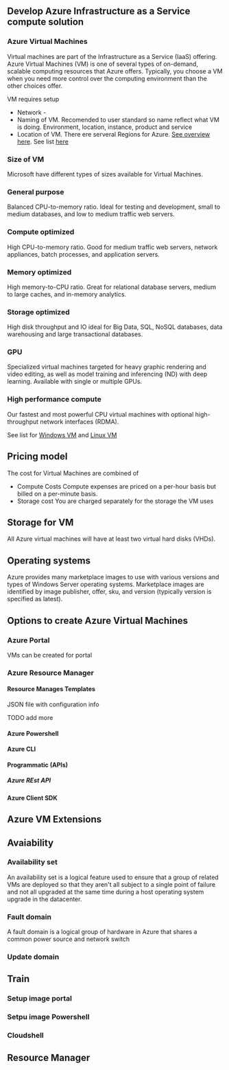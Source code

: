 
##  Develop Azure Infrastructure as a Service compute solution 



### Azure Virtual Machines


Virtual machines are part of the Infrastructure as a Service (IaaS) offering. Azure Virtual Machines (VM) is one of several types of on-demand, scalable computing resources that Azure offers. Typically, you choose a VM when you need more control over the computing environment than the other choices offer.


VM requires setup
- Network - 
- Naming of VM. Recomended to user standard so name reflect what VM is doing. Environment, location, instance, product and service
- Location of VM. There ere serveral Regions for Azure. [See overview here](https://azure.microsoft.com/en-us/global-infrastructure/regions/). See list [here](https://azure.microsoft.com/en-us/global-infrastructure/locations/)


### Size of VM

Microsoft have different types of sizes available for Virtual Machines. 


### General purpose
Balanced CPU-to-memory ratio. Ideal for testing and development, small to medium databases, and low to medium traffic web servers.

### Compute optimized
High CPU-to-memory ratio. Good for medium traffic web servers, network appliances, batch processes, and application servers.

### Memory optimized
High memory-to-CPU ratio. Great for relational database servers, medium to large caches, and in-memory analytics.

### Storage optimized
High disk throughput and IO ideal for Big Data, SQL, NoSQL databases, data warehousing and large transactional databases.

### GPU
Specialized virtual machines targeted for heavy graphic rendering and video editing, as well as model training and inferencing (ND) with deep learning. Available with single or multiple GPUs.

### High performance compute
Our fastest and most powerful CPU virtual machines with optional high-throughput network interfaces (RDMA).


See list for [Windows VM](https://docs.microsoft.com/en-us/azure/virtual-machines/windows/sizes) and [Linux VM](https://docs.microsoft.com/en-us/azure/virtual-machines/linux/sizes)


## Pricing model

The cost for Virtual Machines are combined of
- Compute Costs
Compute expenses are priced on a per-hour basis but billed on a per-minute basis.
- Storage cost
You are charged separately for the storage the VM uses



## Storage for VM

All Azure virtual machines will have at least two virtual hard disks (VHDs).

## Operating systems
Azure provides many marketplace images to use with various versions and types of Windows Server operating systems. Marketplace images are identified by image publisher, offer, sku, and version (typically version is specified as latest).



## Options to create Azure Virtual Machines

### Azure Portal
VMs can be created for portal

### Azure Resource Manager


#### Resource Manages Templates
JSON file with configuration info

TODO add more

#### Azure Powershell

#### Azure CLI


#### Programmatic (APIs)

##### Azure REst API

#### Azure Client SDK


## Azure VM Extensions



## Avaiability
### Availability set

An availability set is a logical feature used to ensure that a group of related VMs are deployed so that they aren't all subject to a single point of failure and not all upgraded at the same time during a host operating system upgrade in the datacenter.


### Fault domain
A fault domain is a logical group of hardware in Azure that shares a common power source and network switch

### Update domain



## Train

### Setup image portal


### Setpu image Powershell


### Cloudshell



## Resource Manager

